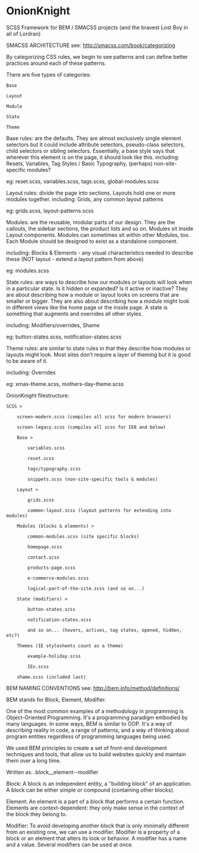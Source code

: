 OnionKnight
===========

SCSS Framework for BEM / SMACSS projects (and the bravest Lost Boy in all of Lordran)


SMACSS ARCHITECTURE
see: http://smacss.com/book/categorizing

By categorizing CSS rules, we begin to see patterns and can define better practices around each of these patterns.

There are five types of categories:

    Base

    Layout

    Module

    State

    Theme



Base rules: 
are the defaults. They are almost exclusively single element selectors but it could include attribute selectors, pseudo-class selectors, child selectors or sibling selectors. Essentially, a base style says that wherever this element is on the page, it should look like this.
including: Resets, Variables, Tag Styles / Basic Typography, (perhaps) non-site-specific modules?

eg: reset.scss, variables.scss, tags.scss, global-modules.scss


Layout rules: 
divide the page into sections. Layouts hold one or more modules together.
including: Grids, any common layout patterns

eg: grids.scss, layout-patterns.scss


Modules: 
are the reusable, modular parts of our design. They are the callouts, the sidebar sections, the product lists and so on. Modules sit inside Layout components. Modules can sometimes sit within other Modules, too. Each Module should be designed to exist as a standalone component.

including: Blocks & Elements - any visual characteristics needed to describe these (NOT layout - extend a layout pattern from above)

eg: modules.scss


State rules: 
are ways to describe how our modules or layouts will look when in a particular state. Is it hidden or expanded? Is it active or inactive? They are about describing how a module or layout looks on screens that are smaller or bigger. They are also about describing how a module might look in different views like the home page or the inside page. A state is something that augments and overrides all other styles.

including: Modifiers/overrides, Shame

eg: button-states.scss, notification-states.scss


Theme rules: 
are similar to state rules in that they describe how modules or layouts might look. Most sites don’t require a layer of theming but it is good to be aware of it.

including: Overrides

eg: xmas-theme.scss, mothers-day-theme.scss


OnionKnight filestructure:

    SCSS >

        screen-modern.scss (compiles all scss for modern browsers)

        screen-legacy.scss (compiles all scss for IE8 and below)

        Base >

            variables.scss

            reset.scss

            tags/typography.scss

            snippets.scss (non-site-specific tools & modules)

        Layout >

            grids.scss

            common-layout.scss (layout patterns for extending into modules)

        Modules (blocks & elements) >

            common-modules.scss (site specific blocks)

            homepage.scss

            contact.scss

            products-page.scss

            e-commerce-modules.scss

            logical-part-of-the-site.scss (and so on...)

        State (modifiers) >

            button-states.scss

            notification-states.scss

            and so on... (hovers, actives, tag states, opened, hidden, etc?)

        Themes (IE stylesheets count as a theme)

            example-holiday.scss

            IEx.scss

        shame.scss (included last)





BEM NAMING CONVENTIONS
see: http://bem.info/method/definitions/

BEM stands for Block, Element, Modifier.

One of the most common examples of a methodology in programming is Object-Oriented Programming. It's a programming paradigm embodied by many languages. In some ways, BEM is similar to OOP. It's a way of describing reality in code, a range of patterns, and a way of thinking about program entities regardless of programming languages being used.

We used BEM principles to create a set of front-end development techniques and tools, that allow us to build websites quickly and maintain them over a long time.

Written as:
.block__element--modifier


Block: 
A block is an independent entity, a "building block" of an application. A block can be either simple or compound (containing other blocks).


Element: 
An element is a part of a block that performs a certain function. Elements are context-dependent: they only make sense in the context of the block they belong to.


Modifier: 
To avoid developing another block that is only minimally different from an existing one, we can use a modifier.  Modifier is a property of a block or an element that alters its look or behavior. A modifier has a name and a value. Several modifiers can be used at once.



